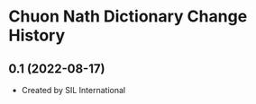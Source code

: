 Chuon Nath Dictionary Change History
====================

0.1 (2022-08-17)
----------------
* Created by SIL International
